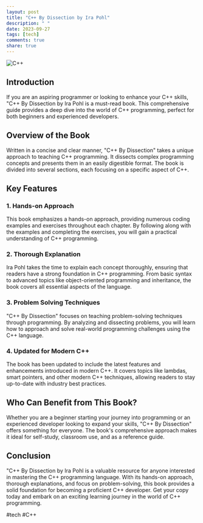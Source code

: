 ```yaml
---
layout: post
title: "C++ By Dissection by Ira Pohl"
description: " "
date: 2023-09-27
tags: [tech]
comments: true
share: true
---
```


![C++](https://www.example.com/images/cpp_banner.png) 

## Introduction

If you are an aspiring programmer or looking to enhance your C++ skills, "C++ By Dissection by Ira Pohl is a must-read book. This comprehensive guide provides a deep dive into the world of C++ programming, perfect for both beginners and experienced developers.

## Overview of the Book

Written in a concise and clear manner, "C++ By Dissection" takes a unique approach to teaching C++ programming. It dissects complex programming concepts and presents them in an easily digestible format. The book is divided into several sections, each focusing on a specific aspect of C++.

## Key Features

### 1. Hands-on Approach

This book emphasizes a hands-on approach, providing numerous coding examples and exercises throughout each chapter. By following along with the examples and completing the exercises, you will gain a practical understanding of C++ programming.

### 2. Thorough Explanation

Ira Pohl takes the time to explain each concept thoroughly, ensuring that readers have a strong foundation in C++ programming. From basic syntax to advanced topics like object-oriented programming and inheritance, the book covers all essential aspects of the language.

### 3. Problem Solving Techniques

"C++ By Dissection" focuses on teaching problem-solving techniques through programming. By analyzing and dissecting problems, you will learn how to approach and solve real-world programming challenges using the C++ language.

### 4. Updated for Modern C++

The book has been updated to include the latest features and enhancements introduced in modern C++. It covers topics like lambdas, smart pointers, and other modern C++ techniques, allowing readers to stay up-to-date with industry best practices.

## Who Can Benefit from This Book?

Whether you are a beginner starting your journey into programming or an experienced developer looking to expand your skills, "C++ By Dissection" offers something for everyone. The book's comprehensive approach makes it ideal for self-study, classroom use, and as a reference guide.

## Conclusion

"C++ By Dissection by Ira Pohl is a valuable resource for anyone interested in mastering the C++ programming language. With its hands-on approach, thorough explanations, and focus on problem-solving, this book provides a solid foundation for becoming a proficient C++ developer. Get your copy today and embark on an exciting learning journey in the world of C++ programming.

#tech #C++